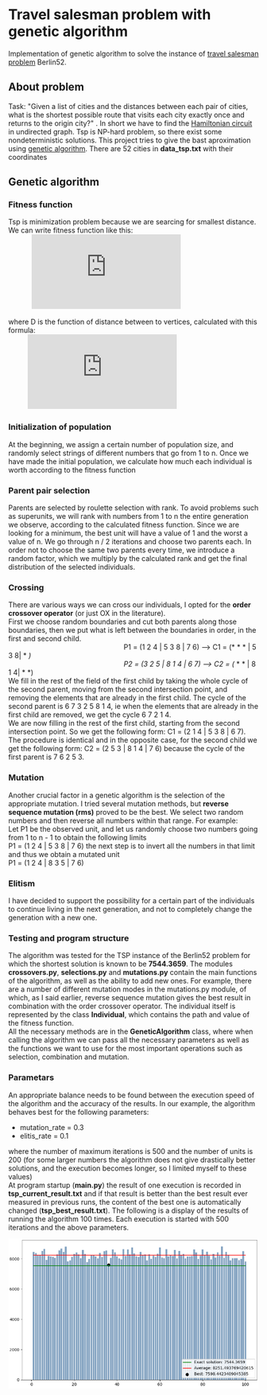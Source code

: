 # Travel salesman problem with genetic algorithm
Implementation of genetic algorithm to solve the instance of [travel salesman problem](https://en.wikipedia.org/wiki/Travelling_salesman_problem) Berlin52.

## About problem
Task:  "Given a list of cities and the distances between each pair of cities, what is the shortest possible route that visits each city exactly once and returns to the origin city?" . In short we have to find the [Hamiltonian circuit](https://en.wikipedia.org/wiki/Hamiltonian_path) in undirected graph.
Tsp is NP-hard problem, so there exist some nondeterministic solutions. This project tries to give the bast aproximation using [genetic algorithm](https://en.wikipedia.org/wiki/Genetic_algorithm). There are 52 cities in **data_tsp.txt** with their coordinates

## Genetic algorithm
### Fitness function
Tsp is minimization problem because we are searcing for smallest distance. We can write fitness function like this:
 &nbsp; &nbsp; &nbsp; &nbsp; &nbsp; &nbsp; &nbsp; &nbsp; &nbsp; &nbsp; &nbsp; &nbsp; &nbsp; &nbsp; &nbsp; &nbsp; &nbsp; &nbsp; &nbsp; &nbsp; &nbsp; &nbsp; &nbsp; &nbsp; &nbsp; &nbsp; &nbsp; &nbsp; &nbsp; &nbsp; &nbsp; &nbsp; &nbsp; &nbsp; &nbsp; &nbsp; &nbsp; &nbsp;
![first eqation](https://latex.codecogs.com/gif.latex?%5C%5BI_d%3D%5Csum%5E%7Bn-1%7D_%7Bi%3D1%7D%7BD%7D%5Cleft%28v_1%2Cv_%7B1&plus;i%7D%5Cright%29&plus;D%5Cleft%28v_%7Bn%5C%20%7D%2Cv_1%5Cright%29%5D%5C)

where D is the function of distance between to vertices, calculated with this formula:
 &nbsp; &nbsp; &nbsp; &nbsp; &nbsp; &nbsp; &nbsp; &nbsp; &nbsp; &nbsp; &nbsp; &nbsp; &nbsp; &nbsp; &nbsp; &nbsp; &nbsp; &nbsp; &nbsp; &nbsp; &nbsp; &nbsp; &nbsp; &nbsp; &nbsp; &nbsp; &nbsp; &nbsp; &nbsp; &nbsp; &nbsp; &nbsp; &nbsp; &nbsp; &nbsp; &nbsp; &nbsp; &nbsp; &nbsp; &nbsp; &nbsp; &nbsp; &nbsp; &nbsp; &nbsp; &nbsp; &nbsp; &nbsp; &nbsp; &nbsp;
  &nbsp; &nbsp; &nbsp; &nbsp; &nbsp; &nbsp; &nbsp; &nbsp; &nbsp; &nbsp; &nbsp; &nbsp;
![second_equation](https://latex.codecogs.com/gif.latex?%5Cinline%20%5Cdpi%7B120%7D%20%5C%5BD%5Cleft%28n_i%2C%5C%20%5C%20n_j%5Cright%29%3D%5Csqrt%7B%7B%5Cleft%28x_i-x_j%5Cright%29%7D%5E2&plus;%7B%5Cleft%28y_i-y_j%5Cright%29%7D%5E2%7D%5C%5D)

### Initialization of population
At the beginning, we assign a certain number of population size, and randomly select strings of different numbers that go from 1 to n. Once we have made the initial population, we calculate how much each individual is worth according to the fitness function

### Parent pair selection
Parents are selected by roulette selection with rank. To avoid problems such as superunits, we will rank with numbers from 1 to n the entire generation we observe, according to the calculated fitness function. Since we are looking for a minimum, the best unit will have a value of 1 and the worst a value of n. We go through n / 2 iterations and choose two parents each. In order not to choose the same two parents every time, we introduce a random factor, which we multiply by the calculated rank and get the final distribution of the selected individuals.

### Crossing
There are various ways we can cross our individuals, I opted for the **order crossover operator** (or just OX in the literature). <br />
First we choose random boundaries and cut both parents along those boundaries, then we put what is left between the boundaries in order, in the first and second child. <br />
&nbsp;&nbsp;&nbsp;&nbsp;&nbsp;&nbsp;&nbsp;&nbsp;&nbsp;&nbsp;&nbsp;&nbsp;&nbsp;&nbsp;&nbsp;&nbsp;&nbsp;&nbsp;&nbsp;&nbsp;&nbsp;&nbsp;&nbsp;&nbsp;&nbsp;&nbsp;&nbsp;&nbsp;&nbsp;&nbsp;&nbsp;&nbsp;&nbsp;&nbsp;&nbsp;&nbsp;&nbsp;&nbsp;&nbsp;&nbsp;&nbsp;&nbsp;&nbsp;&nbsp;&nbsp;&nbsp;&nbsp;&nbsp;&nbsp;&nbsp;&nbsp;&nbsp;&nbsp;&nbsp;&nbsp;&nbsp;&nbsp;&nbsp;
P1 = (1 2 4 | 5 3 8 | 7 6)    -->    C1 = (* * * | 5 3 8| * *) <br />
&nbsp;&nbsp;&nbsp;&nbsp;&nbsp;&nbsp;&nbsp;&nbsp;&nbsp;&nbsp;&nbsp;&nbsp;&nbsp;&nbsp;&nbsp;&nbsp;&nbsp;&nbsp;&nbsp;&nbsp;&nbsp;&nbsp;&nbsp;&nbsp;&nbsp;&nbsp;&nbsp;&nbsp;&nbsp;&nbsp;&nbsp;&nbsp;&nbsp;&nbsp;&nbsp;&nbsp;&nbsp;&nbsp;&nbsp;&nbsp;&nbsp;&nbsp;&nbsp;&nbsp;&nbsp;&nbsp;&nbsp;&nbsp;&nbsp;&nbsp;&nbsp;&nbsp;&nbsp;&nbsp;&nbsp;&nbsp;&nbsp;&nbsp;
P2 = (3 2 5 | 8 1 4 | 6 7)    -->    C2 = (* * * | 8 1 4| * *) <br />
We fill in the rest of the field of the first child by taking the whole cycle of the second parent, moving from the second intersection point, and removing the elements that are already in the first child.
The cycle of the second parent is 6 7 3 2 5 8 1 4, ie when the elements that are already in the first child are removed, we get the cycle 6 7 2 1 4. <br />
We are now filling in the rest of the first child, starting from the second intersection point. So we get the following form: C1 = (2 1 4 | 5 3 8 | 6 7). The procedure is identical and in the opposite case, for the second child we get the following form: C2 = (2 5 3 | 8 1 4 | 7 6) because the cycle of the first parent is 7 6 2 5 3.

### Mutation
Another crucial factor in a genetic algorithm is the selection of the appropriate mutation. I tried several mutation methods, but **reverse sequence mutation (rms)** proved to be the best. We select two random numbers and then reverse all numbers within that range. For example: <br />
Let P1 be the observed unit, and let us randomly choose two numbers going from 1 to n - 1 to obtain the following limits <br />
P1 = (1 2 4 | 5 3 8 | 7 6)
the next step is to invert all the numbers in that limit and thus we obtain a mutated unit <br /> P1 = (1 2 4 | 8 3 5 | 7 6)

### Elitism
I have decided to support the possibility for a certain part of the individuals to continue living in the next generation, and not to completely change the generation with a new one.

### Testing and program structure
The algorithm was tested for the TSP instance of the Berlin52 problem for which the shortest solution is known to be **7544.3659**. The modules **crossovers.py**, **selections.py** and **mutations.py** contain the main functions of the algorithm, as well as the ability to add new ones. For example, there are a number of different mutation modes in the mutations.py module, of which, as I said earlier, reverse sequence mutation gives the best result in combination with the order crossover operator.
The individual itself is represented by the class **Individual**, which contains the path and value of the fitness function. <br />
All the necessary methods are in the **GeneticAlgorithm** class, where when calling the algorithm we can pass all the necessary parameters as well as the functions we want to use for the most important operations such as selection, combination and mutation.

### Parametars
An appropriate balance needs to be found between the execution speed of the algorithm and the accuracy of the results. In our example, the algorithm behaves best for the following parameters: <br />
- mutation_rate = 0.3 <br />
- elitis_rate = 0.1 <br />

where the number of maximum iterations is 500 and the number of units is 200 (for some larger numbers the algorithm does not give drastically better solutions, and the execution becomes longer, so I limited myself to these values) <br />
At program startup (**main.py**) the result of one execution is recorded in **tsp_current_result.txt** and if that result is better than the best result ever measured in previous runs, the content of the best one is automatically changed (**tsp_best_result.txt**). The following is a display of the results of running the algorithm 100 times. Each execution is started with 500 iterations and the above parameters. 

![](Img/graph.png)







